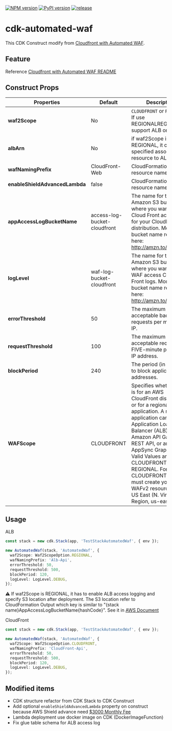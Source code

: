 [![NPM version](https://badge.fury.io/js/cdk-automated-waf.svg)](https://badge.fury.io/js/cdk-automated-waf)
[![PyPI version](https://badge.fury.io/py/cdk-automated-waf.svg)](https://badge.fury.io/py/cdk-automated-waf)
[![release](https://github.com/kimisme9386/cdk-automated-waf/actions/workflows/release.yml/badge.svg?branch=main)](https://github.com/kimisme9386/cdk-automated-waf/actions/workflows/release.yml)

# cdk-automated-waf

This CDK Construct modify from [Cloudfront with Automated WAF](https://github.com/awslabs/aws-cloudfront-extensions/tree/main/templates/aws-cloudfront-waf).

## Feature

Reference [Cloudfront with Automated WAF README](https://github.com/awslabs/aws-cloudfront-extensions/tree/main/templates/aws-cloudfront-waf#cloudfront-with-automated-waf)

## Construct Props

| Properties                     | Default                      | Description                                                                                                                                                                                                                                                                                                                                                                 |
| ------------------------------ | ---------------------------- | --------------------------------------------------------------------------------------------------------------------------------------------------------------------------------------------------------------------------------------------------------------------------------------------------------------------------------------------------------------------------- |
| **waf2Scope**                  | No                           | `CLOUDFRONT` or `REGIONAL`. If use REGIONALREGIONAL, it support ALB only now                                                                                                                                                                                                                                                                                                |
| **albArn**                     | No                           | if waf2Scope is REGIONAL, it can be specified associated resource to ALB.                                                                                                                                                                                                                                                                                                   |
| **wafNamingPrefix**            | CloudFront-Web               | CloudFormation resource name prefix                                                                                                                                                                                                                                                                                                                                         |
| **enableShieldAdvancedLambda** | false                        | CloudFormation resource name prefix                                                                                                                                                                                                                                                                                                                                         |
| **appAccessLogBucketName**     | access-log-bucket-cloudfront | The name for the Amazon S3 bucket where you want to store Cloud Front access logs for your CloudFront distribution. More about bucket name restriction here: http://amzn.to/1p1YlU5.                                                                                                                                                                                        |
| **logLevel**                   | waf-log-bucket-cloudfront    | The name for the Amazon S3 bucket where you want to store WAF access Cloud Front logs. More about bucket name restriction here: http://amzn.to/1p1YlU5.                                                                                                                                                                                                                     |
| **errorThreshold**             | 50                           | The maximum acceptable bad requests per minute per IP.                                                                                                                                                                                                                                                                                                                      |
| **requestThreshold**           | 100                          | The maximum acceptable requests per FIVE-minute period per IP address.                                                                                                                                                                                                                                                                                                      |
| **blockPeriod**                | 240                          | The period (in minutes) to block applicable IP addresses.                                                                                                                                                                                                                                                                                                                   |
| **WAFScope**                   | CLOUDFRONT                   | Specifies whether this is for an AWS CloudFront distribution or for a regional application. A regional application can be an Application Load Balancer (ALB), an Amazon API Gateway REST API, or an AWS AppSync GraphQL API. Valid Values are CLOUDFRONT and REGIONAL. For CLOUDFRONT, you must create your WAFv2 resources in the US East (N. Virginia) Region, us-east-1. |

## Usage

ALB

```ts
const stack = new cdk.Stack(app, 'TestStackAutomatedWaf', { env });

new AutomatedWaf(stack, 'AutomatedWaf', {
  waf2Scope: Waf2ScopeOption.REGIONAL,
  wafNamingPrefix: 'Alb-Api',
  errorThreshold: 50,
  requestThreshold: 500,
  blockPeriod: 120,
  logLevel: LogLevel.DEBUG,
});
```

:warning: If waf2Scope is REGIONAL, it has to enable ALB access logging and specify S3 location after deployment. The S3 location refer to CloudFormation Output which key is similar to "{stack name}AppAccessLogBucketName{hashCode}". See it in [AWS Document](https://docs.aws.amazon.com/elasticloadbalancing/latest/application/load-balancer-access-logs.html#enable-access-logging)

CloudFront

```ts
const stack = new cdk.Stack(app, 'TestStackAutomatedWaf', { env });

new AutomatedWaf(stack, 'AutomatedWaf', {
  waf2Scope: Waf2ScopeOption.CLOUDFRONT,
  wafNamingPrefix: 'CloudFront-Api',
  errorThreshold: 50,
  requestThreshold: 500,
  blockPeriod: 120,
  logLevel: LogLevel.DEBUG,
});
```

## Modified items

- CDK structure refactor from CDK Stack to CDK Construct
- Add optional `enableShieldAdvancedLambda` property on construct because AWS Shield advance need [$3000 Monthly Fee](https://aws.amazon.com/shield/pricing/?nc1=h_ls)
- Lambda deployment use docker image on CDK (DockerImageFunction)
- Fix glue table schema for ALB access log
